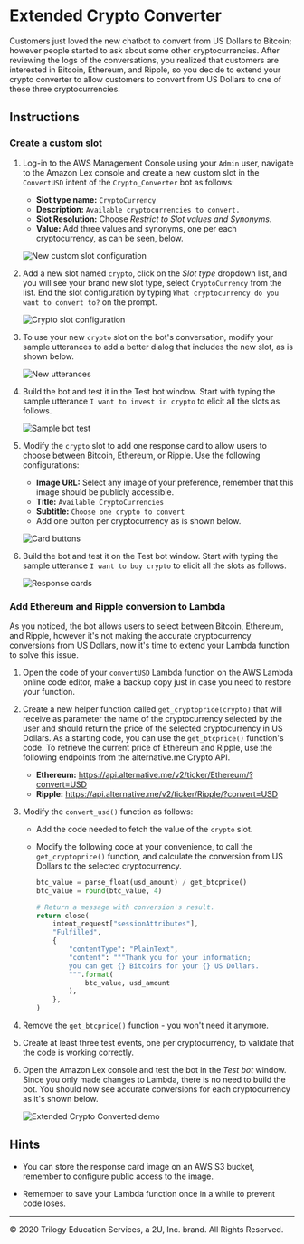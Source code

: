 # Extended Crypto Converter

Customers just loved the new chatbot to convert from US Dollars to Bitcoin; however people started to ask about some other cryptocurrencies. After reviewing the logs of the conversations, you realized that customers are interested in Bitcoin, Ethereum, and Ripple, so you decide to extend your crypto converter to allow customers to convert from US Dollars to one of these three cryptocurrencies.

## Instructions

### Create a custom slot

1. Log-in to the AWS Management Console using your `Admin` user, navigate to the Amazon Lex console and create a new custom slot in the `ConvertUSD` intent of the `Crypto_Converter` bot as follows:

    * **Slot type name:** `CryptoCurrency`
    * **Description:** `Available cryptocurrencies to convert.`
    * **Slot Resolution:** Choose _Restrict to Slot values and Synonyms_.
    * **Value:** Add three values and synonyms, one per each cryptocurrency, as can be seen, below.

    ![New custom slot configuration](Images/configure-new-slot-type.png)

2. Add a new slot named `crypto`, click on the _Slot type_ dropdown list, and you will see your brand new slot type, select `CryptoCurrency` from the list. End the slot configuration by typing `What cryptocurrency do you want to convert to?` on the prompt.

    ![Crypto slot configuration](Images/add-crypto-slot.png)

3. To use your new `crypto` slot on the bot's conversation, modify your sample utterances to add a better dialog that includes the new slot, as is shown below.

    ![New utterances](Images/new-crypto-utterances.png)

4. Build the bot and test it in the Test bot window. Start with typing the sample utterance `I want to invest in crypto` to elicit all the slots as follows.

    ![Sample bot test](Images/custom_slots_1.gif)

5. Modify the `crypto` slot to add one response card to allow users to choose between Bitcoin, Ethereum, or Ripple. Use the following configurations:

    * **Image URL:** Select any image of your preference, remember that this image should be publicly accessible.
    * **Title:** `Available CryptoCurrencies`
    * **Subtitle:** `Choose one crypto to convert`
    * Add one button per cryptocurrency as is shown below.

    ![Card buttons](Images/card-slot-values.png)

6. Build the bot and test it on the Test bot window. Start with typing the sample utterance `I want to buy crypto` to elicit all the slots as follows.

    ![Response cards](Images/custom_slots_cards.gif)

### Add Ethereum and Ripple conversion to Lambda

As you noticed, the bot allows users to select between Bitcoin, Ethereum, and Ripple, however it's not making the accurate cryptocurrency conversions from US Dollars, now it's time to extend your Lambda function to solve this issue.

1. Open the code of your `convertUSD` Lambda function on the AWS Lambda online code editor, make a backup copy just in case you need to restore your function.

2. Create a new helper function called `get_cryptoprice(crypto)` that will receive as parameter the name of the cryptocurrency selected by the user and should return the price of the selected cryptocurrency in US Dollars. As a starting code, you can use the `get_btcprice()` function's code. To retrieve the current price of Ethereum and Ripple, use the following endpoints from the alternative.me Crypto API.

    * **Ethereum:** https://api.alternative.me/v2/ticker/Ethereum/?convert=USD
    * **Ripple:** https://api.alternative.me/v2/ticker/Ripple/?convert=USD

3. Modify the `convert_usd()` function as follows:

    * Add the code needed to fetch the value of the `crypto` slot.
    * Modify the following code at your convenience, to call the `get_cryptoprice()` function, and calculate the conversion from US Dollars to the selected cryptocurrency.

      ```python
      btc_value = parse_float(usd_amount) / get_btcprice()
      btc_value = round(btc_value, 4)

      # Return a message with conversion's result.
      return close(
          intent_request["sessionAttributes"],
          "Fulfilled",
          {
              "contentType": "PlainText",
              "content": """Thank you for your information;
              you can get {} Bitcoins for your {} US Dollars.
              """.format(
                  btc_value, usd_amount
              ),
          },
      )
      ```

4. Remove the `get_btcprice()` function - you won't need it anymore.

5. Create at least three test events, one per cryptocurrency, to validate that the code is working correctly.

6. Open the Amazon Lex console and test the bot in the _Test bot_ window. Since you only made changes to Lambda, there is no need to build the bot. You should now see accurate conversions for each cryptocurrency as it's shown below.

    ![Extended Crypto Converted demo](Images/crypto_converter_extended.gif)

## Hints

* You can store the response card image on an AWS S3 bucket, remember to configure public access to the image.

* Remember to save your Lambda function once in a while to prevent code loses.

---
© 2020 Trilogy Education Services, a 2U, Inc. brand. All Rights Reserved.
